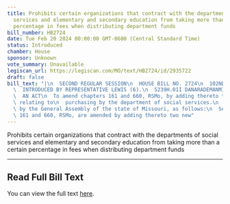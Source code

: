 ```yaml
---
title: Prohibits certain organizations that contract with the departments of social
  services and elementary and secondary education from taking more than a certain
  percentage in fees when distributing department funds
bill_number: HB2724
date: Tue Feb 20 2024 00:00:00 GMT-0600 (Central Standard Time)
status: Introduced
chamber: House
sponsor: Unknown
vote_summary: Unavailable
legiscan_url: https://legiscan.com/MO/text/HB2724/id/2935722
draft: false
bill_text: "|\n  SECOND REGULAR SESSION\n  HOUSE BILL NO. 2724\n  102ND GENERAL ASSEMBLY\n\
  \  INTRODUCED BY REPRESENTATIVE LEWIS (6).\n  5239H.01I DANARADEMANMILLER,ChiefClerk\n\
  \  AN ACT\n  To amend chapters 161 and 660, RSMo, by adding thereto two new sections\
  \ relating to\n  purchasing by the department of social services.\n  Be it enacted\
  \ by the General Assembly of the state of Missouri, as follows:\n  Section A. Chapters\
  \ 161 and 660, RSMo, are amended by adding thereto two new"
---
```

Prohibits certain organizations that contract with the departments of social services and elementary and secondary education from taking more than a certain percentage in fees when distributing department funds

---

## Read Full Bill Text

You can view the full text [here](https://legiscan.com/MO/text/HB2724/id/2935722).
